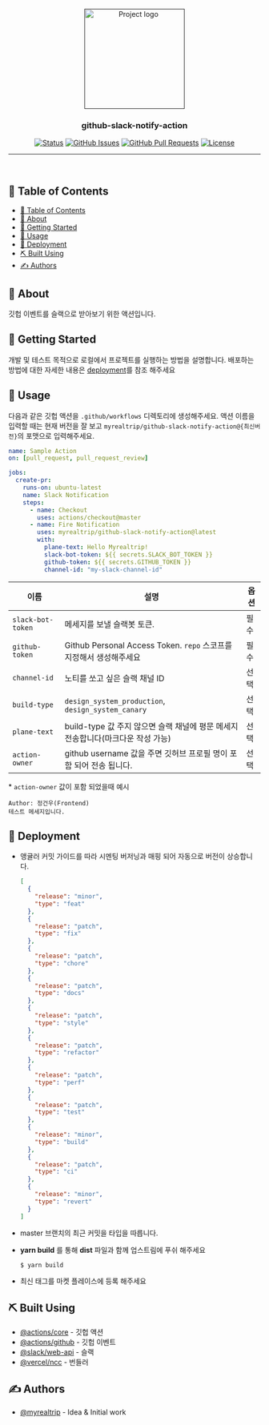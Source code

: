 <p align="center">
  <a href="" rel="noopener">
 <img width=200px height=200px src="https://i.imgur.com/6wj0hh6.jpg" alt="Project logo"></a>
</p>

<h3 align="center">github-slack-notify-action</h3>

<div align="center">

[![Status](https://img.shields.io/badge/status-active-success.svg)]()
[![GitHub Issues](https://img.shields.io/github/issues/myrealtrip/github-slack-notify-action)](https://github.com/kylelobo/The-Documentation-Compendium/issues)
[![GitHub Pull Requests](https://img.shields.io/github/issues-pr/myrealtrip/github-slack-notify-action)](https://github.com/kylelobo/The-Documentation-Compendium/pulls)
[![License](https://img.shields.io/badge/license-MIT-blue.svg)](/LICENSE)

</div>

---

<p align="center"> 
    <br> 
</p>

## 📝 Table of Contents

- [📝 Table of Contents](#-table-of-contents)
- [🧐 About <a name = "about"></a>](#-about-)
- [🏁 Getting Started <a name = "getting_started"></a>](#-getting-started-)
- [🎈 Usage <a name="usage"></a>](#-usage-)
- [🚀 Deployment <a name = "deployment"></a>](#-deployment-)
- [⛏️ Built Using <a name = "built_using"></a>](#️-built-using-)
- [✍️ Authors <a name = "authors"></a>](#️-authors-)

## 🧐 About <a name = "about"></a>

깃헙 이벤트를 슬랙으로 받아보기 위한 액션입니다.

## 🏁 Getting Started <a name = "getting_started"></a>

개발 및 테스트 목적으로 로컬에서 프로젝트를 실행하는 방법을 설명합니다. 배포하는 방법에 대한 자세한 내용은 [deployment](#deployment)를 참조 해주세요

## 🎈 Usage <a name="usage"></a>

다음과 같은 깃헙 액션을 `.github/workflows` 디렉토리에 생성해주세요.
액션 이름을 입력할 때는 현재 버전을 잘 보고 `myrealtrip/github-slack-notify-action@{최신버전}`의 포맷으로 입력해주세요.

```yaml
name: Sample Action
on: [pull_request, pull_request_review]

jobs:
  create-pr:
    runs-on: ubuntu-latest
    name: Slack Notification
    steps:
      - name: Checkout
        uses: actions/checkout@master
      - name: Fire Notification
        uses: myrealtrip/github-slack-notify-action@latest
        with:
          plane-text: Hello Myrealtrip!
          slack-bot-token: ${{ secrets.SLACK_BOT_TOKEN }}
          github-token: ${{ secrets.GITHUB_TOKEN }}
          channel-id: "my-slack-channel-id"
```

| 이름              | 설명                                                                             | 옵션 |
| ----------------- | -------------------------------------------------------------------------------- | ---- |
| `slack-bot-token` | 메세지를 보낼 슬랙봇 토큰.                                                       | 필수 |
| `github-token`    | Github Personal Access Token. `repo` 스코프를 지정해서 생성해주세요              | 필수 |
| `channel-id`      | 노티를 쏘고 싶은 슬랙 채널 ID                                                    | 선택 |
| `build-type`      | `design_system_production`, `design_system_canary`                               | 선택 |
| `plane-text`      | build-type 값 주지 않으면 슬랙 채널에 평문 메세지 전송합니다(마크다운 작성 가능) | 선택 |
| `action-owner`    | github username 값을 주면 깃허브 프로필 명이 포함 되어 전송 됩니다.              | 선택 |

\* `action-owner` 값이 포함 되었을때 예시

```
Author: 정건우(Frontend)
테스트 메세지입니다.
```

## 🚀 Deployment <a name = "deployment"></a>

- 앵귤러 커밋 가이드를 따라 시멘팅 버저닝과 매핑 되어 자동으로 버전이 상승합니다.

  ```json
  [
    {
      "release": "minor",
      "type": "feat"
    },
    {
      "release": "patch",
      "type": "fix"
    },
    {
      "release": "patch",
      "type": "chore"
    },
    {
      "release": "patch",
      "type": "docs"
    },
    {
      "release": "patch",
      "type": "style"
    },
    {
      "release": "patch",
      "type": "refactor"
    },
    {
      "release": "patch",
      "type": "perf"
    },
    {
      "release": "patch",
      "type": "test"
    },
    {
      "release": "minor",
      "type": "build"
    },
    {
      "release": "patch",
      "type": "ci"
    },
    {
      "release": "minor",
      "type": "revert"
    }
  ]
  ```

- master 브랜치의 최근 커밋을 타입을 따릅니다.
- **yarn build** 를 통해 **dist** 파일과 함께 업스트림에 푸쉬 해주세요

  ```bash
  $ yarn build
  ```

- 최신 태그를 마켓 플레이스에 등록 해주세요

## ⛏️ Built Using <a name = "built_using"></a>

- [@actions/core](https://www.npmjs.com/package/@actions/core) - 깃헙 액션
- [@actions/github](https://www.npmjs.com/package/@actions/github) - 깃헙 이벤트
- [@slack/web-api](https://www.npmjs.com/package/@slack/web-api) - 슬랙
- [@vercel/ncc](https://www.npmjs.com/package/@vercel/ncc) - 번들러

## ✍️ Authors <a name = "authors"></a>

- [@myrealtrip](https://github.com/myrealtrip) - Idea & Initial work
